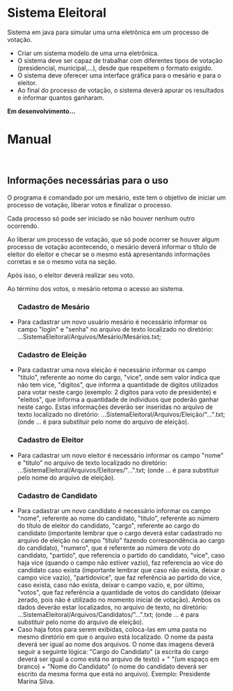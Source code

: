 <h1>Sistema Eleitoral</h1>

<p>Sistema em java para simular uma urna eletrônica em um processo de votação.</p>
<ul>
  <li>Criar um sistema modelo de uma urna eletrônica.</li>
  <li>O sistema deve ser capaz de trabalhar com diferentes tipos de votação (presidencial, municipal,...), desde que respeitem o formato exigido.</li>
  <li>O sistema deve oferecer uma interface gráfica para o mesário e para o eleitor.</li>
  <li>Ao final do processo de votação, o sistema deverá apurar os resultados e informar quantos ganharam.</li>
</ul>

<strong>Em desenvolvimento...</strong>

<h1>Manual</h1>
<br>
<h2>Informações necessárias para o uso</h2>

<p>O programa é comandado por um mesário, este tem o objetivo de iniciar um processo de votação, liberar votos e finalizar o processo.</p>
<p>Cada processo só pode ser iniciado se não houver nenhum outro ocorrendo.</p>
<p>Ao liberar um processo de votação, que só pode ocorrer se houver algum processo de votação acontecendo, o mesário deverá informar o título
	de eleitor do eleitor e checar se o mesmo está apresentando informações corretas e se o mesmo vota na seção.</p>
<p>Após isso, o eleitor deverá realizar seu voto.</p>
<p>Ao término dos votos, o mesário retoma o acesso ao sistema.</p>

<ul>
	<h3>Cadastro de Mesário</h3>
	<li>Para cadastrar um novo usuário mesário é necessário informar os campo "login" e "senha" no arquivo de texto localizado no diretório:
		...SistemaEleitoral/Arquivos/Mesário/Mesários.txt;
	</li>
</ul>
<ul>
	<h3>Cadastro de Eleição</h3>
	<li>Para cadastrar uma nova eleição é necessário informar os campo "titulo", referente ao nome do cargo, "vice", onde sem valor indica 
		que não tem vice, "digitos", que informa a quantidade de digitos utilizados para votar neste cargo (exemplo: 2 digitos para voto de 
		presidente) e "eleitos", que informa a quantidade de individuos que poderão ganhar neste cargo. Estas informações deverão ser inseridas no 
		arquivo de texto localizado no diretório: 
		...SistemaEleitoral/Arquivos/Eleição/"...".txt;
		(onde ... é para substituir pelo nome do arquivo de eleição).
	</li>
</ul>
<ul>
	<h3>Cadastro de Eleitor</h3>
	<li>Para cadastrar um novo eleitor é necessário informar os campo "nome" e "titulo" no arquivo de texto localizado no diretório: 
		...SistemaEleitoral/Arquivos/Eleitores/"...".txt;
		(onde ... é para substituir pelo nome do arquivo de eleição).
	</li>
</ul>
<ul>
	<h3>Cadastro de Candidato</h3>
	<li>Para cadastrar um novo candidato é necessário informar os campo "nome", referente ao nome do candidato, "titulo", referente ao número do
		título de eleitor do candidato, "cargo", referente ao cargo do candidato (importante lembrar que o cargo deverá estar cadastrado no arquivo 
		de eleição no campo "titulo" fazendo correspondência ao cargo do candidato), "numero", que é referente ao número de voto do candidato, 
		"partido", que referencia o partido do candidato, "vice", caso haja vice (quando o campo não estiver vazio), faz referencia ao vice do candidato
		caso exista (importante lembrar que caso não exista, deixar o campo vice vazio), "partidovice", que faz referência ao partido do vice, caso exista,
		caso não exista, deixar o campo vazio, e, por último, "votos", que faz referência a quantidade de votos do candidato (deixar zerado, pois não é utilizado
		no momento inicial de votação). Ambos os dados deverão estar localizados, no arquivo de texto, no diretório: 
		...SistemaEleitoral/Arquivos/Candidatos/"...".txt;
		(onde ... é para substituir pelo nome do arquivo de eleição).
	</li>
	<li>Caso haja fotos para serem exibidas, coloca-las em uma pasta no mesmo diretório em que o arquivo está localizado. O nome da pasta deverá ser igual ao nome dos arquivos.
		O nome das imagens deverá seguir a seguinte lógica: "Cargo do Candidato" (a escrita do cargo deverá ser igual a como está no arquivo de texto) + " "(um espaço em branco)
		+ "Nome do Candidato" (o nome do candidato deverá ser escrito da mesma forma que está no arquivo). Exemplo: Presidente Marina Silva.
	</li>
</ul>
